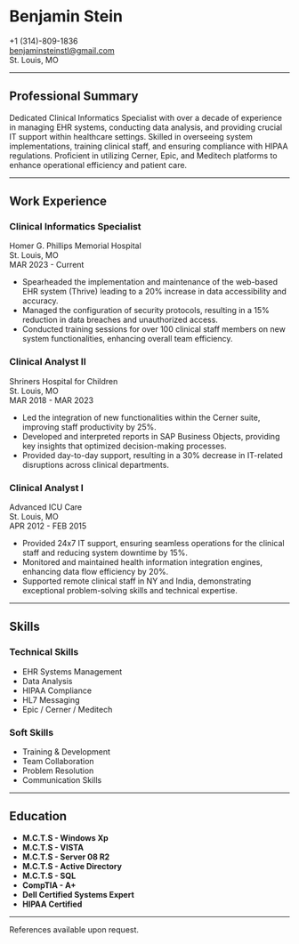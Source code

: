 # Benjamin Stein

+1 (314)-809-1836  
benjaminsteinstl@gmail.com  
St. Louis, MO

---

## Professional Summary

Dedicated Clinical Informatics Specialist with over a decade of experience in managing EHR systems, conducting data analysis, and providing crucial IT support within healthcare settings. Skilled in overseeing system implementations, training clinical staff, and ensuring compliance with HIPAA regulations. Proficient in utilizing Cerner, Epic, and Meditech platforms to enhance operational efficiency and patient care.

---

## Work Experience

### Clinical Informatics Specialist  
Homer G. Phillips Memorial Hospital  
St. Louis, MO  
MAR 2023 - Current

- Spearheaded the implementation and maintenance of the web-based EHR system (Thrive) leading to a 20% increase in data accessibility and accuracy.
- Managed the configuration of security protocols, resulting in a 15% reduction in data breaches and unauthorized access.
- Conducted training sessions for over 100 clinical staff members on new system functionalities, enhancing overall team efficiency.

### Clinical Analyst II  
Shriners Hospital for Children  
St. Louis, MO  
MAR 2018 - MAR 2023

- Led the integration of new functionalities within the Cerner suite, improving staff productivity by 25%.
- Developed and interpreted reports in SAP Business Objects, providing key insights that optimized decision-making processes.
- Provided day-to-day support, resulting in a 30% decrease in IT-related disruptions across clinical departments.

### Clinical Analyst I  
Advanced ICU Care  
St. Louis, MO  
APR 2012 - FEB 2015

- Provided 24x7 IT support, ensuring seamless operations for the clinical staff and reducing system downtime by 15%.
- Monitored and maintained health information integration engines, enhancing data flow efficiency by 20%.
- Supported remote clinical staff in NY and India, demonstrating exceptional problem-solving skills and technical expertise.

---

## Skills

### Technical Skills
- EHR Systems Management
- Data Analysis
- HIPAA Compliance
- HL7 Messaging
- Epic / Cerner / Meditech

### Soft Skills
- Training & Development
- Team Collaboration
- Problem Resolution
- Communication Skills

---

## Education

- **M.C.T.S - Windows Xp**
- **M.C.T.S - VISTA**
- **M.C.T.S - Server 08 R2**
- **M.C.T.S - Active Directory**
- **M.C.T.S - SQL**
- **CompTIA - A+**
- **Dell Certified Systems Expert**
- **HIPAA Certified**

---

References available upon request.